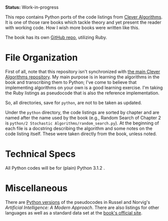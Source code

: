 **Status:** Work-in-progress

This repo contains Python ports of the code listings from [Clever Algorithms](www.cleveralgorithms.com). It is one of those rare books which tackle theory and yet present the reader with working code. How I wish more books were written like this.

The book has its own [GitHub repo](https://github.com/jbrownlee/CleverAlgorithms), utilizing Ruby.

# File Organization

First of all, note that this repository isn't synchronized with [the main Clever Algorithms repository](https://github.com/jbrownlee/CleverAlgorithms). My main purpose is in learning the algorithms in the book and transcribing them to Python; I've come to believe that implementing algorithms on your own is a good learning exercise. I'm taking the Ruby listings as pseudocode that is also the reference implementation.

So, all directories, save for `python`, are not to be taken as updated.

Under the `python` directory, the code listings are sorted by chapter and are named after the name used by the book (e.g., Random Search of Chapter 2 is `python/2 Stochastic Algorithms/random_search.py`). At the beginning of each file is a docstring describing the algorithm and some notes on the code listing itself. These were taken directly from the book, unless noted.

# Technical Specs

All Python codes will be for (plain) Python 3.1.2 .

# Miscellaneous

There are [Python versions](http://code.google.com/p/aima-python/) of the pseudocodes in Russel and Norvig's _Artificial Intelligence: A Modern Approach_. There are also listings for other languages as well as a standard data set at the [book's official site](http://aima.cs.berkeley.edu/code.html).
